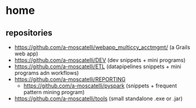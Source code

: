 # home

## repositories
* https://github.com/a-moscatelli/webapp_multiccy_acctmgmt/ (a Grails web app)
* https://github.com/a-moscatelli/DEV (dev snippets + mini programs)
* https://github.com/a-moscatelli/ETL (datapipelines snippets + mini programs adn workflows)
* https://github.com/a-moscatelli/REPORTING
  * https://github.com/a-moscatelli/pyspark (snippets + frequent pattern mining program)
* https://github.com/a-moscatelli/tools (small standalone .exe or .jar)


